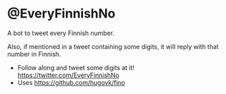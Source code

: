 @EveryFinnishNo
===============

A bot to tweet every Finnish number. 

Also, if mentioned in a tweet containing some digits, it will reply with that number in Finnish.

 * Follow along and tweet some digits at it! https://twitter.com/EveryFinnishNo
 * Uses https://github.com/hugovk/fino
